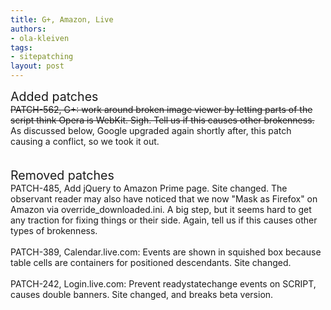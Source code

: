 ```yaml
---
title: G+, Amazon, Live
authors:
- ola-kleiven
tags:
- sitepatching
layout: post
---
```

<span style="font-size: 140%">Added patches</span><br/><s>PATCH-562, G+: work around broken image viewer by letting parts of the script think Opera is WebKit. Sigh. Tell us if this causes other brokenness.</s><br/>As discussed below, Google upgraded again shortly after, this patch causing a conflict, so we took it out.<br/> <br/> <br/><span style="font-size: 140%">Removed patches</span><br/>PATCH-485, Add jQuery to Amazon Prime page. Site changed. The observant reader may also have noticed that we now &quot;Mask as Firefox&quot; on Amazon via override_downloaded.ini. A big step, but it seems hard to get any traction for fixing things or their side. Again, tell us if this causes other types of brokenness.<br/><br/>PATCH-389, Calendar.live.com: Events are shown in squished box because table cells are containers for positioned descendants. Site changed.<br/><br/>PATCH-242, Login.live.com: Prevent readystatechange events on SCRIPT, causes double banners. Site changed, and breaks beta version.
